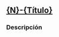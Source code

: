 <!-- Pull Request template -->

<!-- Reemplazar N por Número de tarea en backlog, Título por título de tarea en trello y link por el link a la tarea. -->
## [{N}-{Título}](https://trello.com/{link_tarea})

### Descripción
<!-- Insertar una descripción del PR -->

